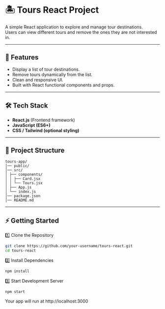 # 🏝️ Tours React Project

A simple React application to explore and manage tour destinations.  
Users can view different tours and remove the ones they are not interested in.

---

## 🚀 Features
- Display a list of tour destinations.
- Remove tours dynamically from the list.
- Clean and responsive UI.
- Built with React functional components and props.

---

## 🛠️ Tech Stack
- **React.js** (Frontend framework)
- **JavaScript (ES6+)**
- **CSS / Tailwind (optional styling)**

---

## 📂 Project Structure
```
tours-app/
│── public/
│── src/
│ ├── components/
│ │ ├── Card.jsx
│ │ └── Tours.jsx
│ ├── App.js
│ └── index.js
│── package.json
│── README.md
```


---

## ⚡ Getting Started

1️⃣ Clone the Repository
```bash
git clone https://github.com/your-username/tours-react.git
cd tours-react
```

2️⃣ Install Dependencies
```bash
npm install
```

3️⃣ Start Development Server
```bash
npm start
```
Your app will run at http://localhost:3000






